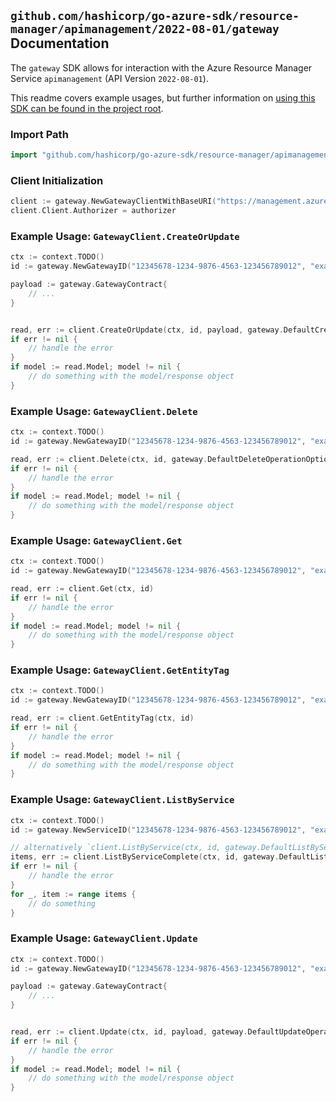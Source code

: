 
## `github.com/hashicorp/go-azure-sdk/resource-manager/apimanagement/2022-08-01/gateway` Documentation

The `gateway` SDK allows for interaction with the Azure Resource Manager Service `apimanagement` (API Version `2022-08-01`).

This readme covers example usages, but further information on [using this SDK can be found in the project root](https://github.com/hashicorp/go-azure-sdk/tree/main/docs).

### Import Path

```go
import "github.com/hashicorp/go-azure-sdk/resource-manager/apimanagement/2022-08-01/gateway"
```


### Client Initialization

```go
client := gateway.NewGatewayClientWithBaseURI("https://management.azure.com")
client.Client.Authorizer = authorizer
```


### Example Usage: `GatewayClient.CreateOrUpdate`

```go
ctx := context.TODO()
id := gateway.NewGatewayID("12345678-1234-9876-4563-123456789012", "example-resource-group", "serviceValue", "gatewayIdValue")

payload := gateway.GatewayContract{
	// ...
}


read, err := client.CreateOrUpdate(ctx, id, payload, gateway.DefaultCreateOrUpdateOperationOptions())
if err != nil {
	// handle the error
}
if model := read.Model; model != nil {
	// do something with the model/response object
}
```


### Example Usage: `GatewayClient.Delete`

```go
ctx := context.TODO()
id := gateway.NewGatewayID("12345678-1234-9876-4563-123456789012", "example-resource-group", "serviceValue", "gatewayIdValue")

read, err := client.Delete(ctx, id, gateway.DefaultDeleteOperationOptions())
if err != nil {
	// handle the error
}
if model := read.Model; model != nil {
	// do something with the model/response object
}
```


### Example Usage: `GatewayClient.Get`

```go
ctx := context.TODO()
id := gateway.NewGatewayID("12345678-1234-9876-4563-123456789012", "example-resource-group", "serviceValue", "gatewayIdValue")

read, err := client.Get(ctx, id)
if err != nil {
	// handle the error
}
if model := read.Model; model != nil {
	// do something with the model/response object
}
```


### Example Usage: `GatewayClient.GetEntityTag`

```go
ctx := context.TODO()
id := gateway.NewGatewayID("12345678-1234-9876-4563-123456789012", "example-resource-group", "serviceValue", "gatewayIdValue")

read, err := client.GetEntityTag(ctx, id)
if err != nil {
	// handle the error
}
if model := read.Model; model != nil {
	// do something with the model/response object
}
```


### Example Usage: `GatewayClient.ListByService`

```go
ctx := context.TODO()
id := gateway.NewServiceID("12345678-1234-9876-4563-123456789012", "example-resource-group", "serviceValue")

// alternatively `client.ListByService(ctx, id, gateway.DefaultListByServiceOperationOptions())` can be used to do batched pagination
items, err := client.ListByServiceComplete(ctx, id, gateway.DefaultListByServiceOperationOptions())
if err != nil {
	// handle the error
}
for _, item := range items {
	// do something
}
```


### Example Usage: `GatewayClient.Update`

```go
ctx := context.TODO()
id := gateway.NewGatewayID("12345678-1234-9876-4563-123456789012", "example-resource-group", "serviceValue", "gatewayIdValue")

payload := gateway.GatewayContract{
	// ...
}


read, err := client.Update(ctx, id, payload, gateway.DefaultUpdateOperationOptions())
if err != nil {
	// handle the error
}
if model := read.Model; model != nil {
	// do something with the model/response object
}
```
